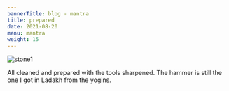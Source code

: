 ```yaml
---
bannerTitle: blog - mantra
title: prepared
date: 2021-08-20
menu: mantra
weight: 15
---
```


![stone1](/images/mani/mani10/stone1.jpg)  

All cleaned and prepared with the tools sharpened. The hammer is still the one
I got in Ladakh from the yogins.

